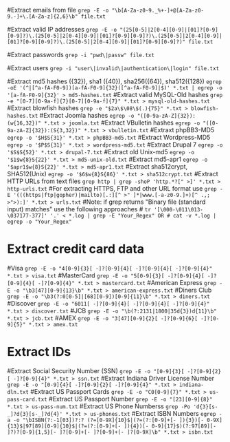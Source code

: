 #Extract emails from file
`grep -E -o "\b[A-Za-z0-9._%+-]+@[A-Za-z0-9.-]+\.[A-Za-z]{2,6}\b" file.txt`

#Extract valid IP addresses
`grep -E -o "(25[0-5]|2[0-4][0-9]|[01]?[0-9][0-9]?)\.(25[0-5]|2[0-4][0-9]|[01]?[0-9][0-9]?)\.(25[0-5]|2[0-4][0-9]|[01]?[0-9][0-9]?)\.(25[0-5]|2[0-4][0-9]|[01]?[0-9][0-9]?)" file.txt`

#Extract passwords
`grep -i "pwd\|passw" file.txt`

#Extract users
`grep -i "user\|invalid\|authentication\|login" file.txt`

#Extract md5 hashes ({32}), sha1 ({40}), sha256({64}), sha512({128})
`egrep -oE '(^|[^a-fA-F0-9])[a-fA-F0-9]{32}([^a-fA-F0-9]|$)' *.txt | egrep -o '[a-fA-F0-9]{32}' > md5-hashes.txt`
#Extract valid MySQL-Old hashes
`grep -e "[0-7][0-9a-f]{7}[0-7][0-9a-f]{7}" *.txt > mysql-old-hashes.txt`
#Extract blowfish hashes
`grep -e "$2a\$\08\$(.){75}" *.txt > blowfish-hashes.txt`
#Extract Joomla hashes
`egrep -o "([0-9a-zA-Z]{32}):(w{16,32})" *.txt > joomla.txt`
#Extract VBulletin hashes
`egrep -o "([0-9a-zA-Z]{32}):(S{3,32})" *.txt > vbulletin.txt`
#Extraxt phpBB3-MD5
`egrep -o '$H$S{31}' *.txt > phpBB3-md5.txt`
#Extract Wordpress-MD5
`egrep -o '$P$S{31}' *.txt > wordpress-md5.txt`
#Extract Drupal 7
`egrep -o '$S$S{52}' *.txt > drupal-7.txt`
#Extract old Unix-md5
`egrep -o '$1$w{8}S{22}' *.txt > md5-unix-old.txt`
#Extract md5-apr1
`egrep -o '$apr1$w{8}S{22}' *.txt > md5-apr1.txt`
#Extract sha512crypt, SHA512(Unix)
`egrep -o '$6$w{8}S{86}' *.txt > sha512crypt.txt`
#Extract HTTP URLs from text files
`grep http | grep -shoP 'http.*?[" >]' *.txt > http-urls.txt`
#For extracting HTTPS, FTP and other URL format use
`grep -E '(((https|ftp|gopher)|mailto)[.:][^ >"	]*|www.[-a-z0-9.]+)[^ .,;	>">):]' *.txt > urls.txt`
#Note: if grep returns "Binary file (standard input) matches" use the following approaches # 
`tr '[\000-\011\013-\037177-377]' '.' < *.log | grep -E "Your_Regex" OR # cat -v *.log | egrep -o "Your_Regex"`

# Extract credit card data
#Visa
`grep -E -o "4[0-9]{3}[ -]?[0-9]{4}[ -]?[0-9]{4}[ -]?[0-9]{4}" *.txt > visa.txt`
#MasterCard
`grep -E -o "5[0-9]{3}[ -]?[0-9]{4}[ -]?[0-9]{4}[ -]?[0-9]{4}" *.txt > mastercard.txt`
#American Express
`grep -E -o "\b3[47][0-9]{13}\b" *.txt > american-express.txt`
#Diners Club
`grep -E -o "\b3(?:0[0-5]|[68][0-9])[0-9]{11}\b" *.txt > diners.txt`
#Discover
`grep -E -o "6011[ -]?[0-9]{4}[ -]?[0-9]{4}[ -]?[0-9]{4}" *.txt > discover.txt`
#JCB
`grep -E -o "\b(?:2131|1800|35d{3})d{11}\b" *.txt > jcb.txt`
#AMEX
`grep -E -o "3[47][0-9]{2}[ -]?[0-9]{6}[ -]?[0-9]{5}" *.txt > amex.txt`

# Extract IDs
#Extract Social Security Number (SSN)
`grep -E -o "[0-9]{3}[ -]?[0-9]{2}[ -]?[0-9]{4}" *.txt > ssn.txt`
#Extract Indiana Driver License Number
`grep -E -o "[0-9]{4}[ -]?[0-9]{2}[ -]?[0-9]{4}" *.txt > indiana-dln.txt`
#Extract US Passport Cards
`grep -E -o "C0[0-9]{7}" *.txt > us-pass-card.txt`
#Extract US Passport Number
`grep -E -o "[23][0-9]{8}" *.txt > us-pass-num.txt`
#Extract US Phone Numberss
`grep -Po 'd{3}[s-_]?d{3}[s-_]?d{4}' *.txt > us-phones.txt`
#Extract ISBN Numbers
`egrep -a -o "\bISBN(?:-1[03])?:? (?=[0-9X]{10}$|(?=(?:[0-9]+[- ]){3})[- 0-9X]{13}$|97[89][0-9]{10}$|(?=(?:[0-9]+[- ]){4})[- 0-9]{17}$)(?:97[89][- ]?)?[0-9]{1,5}[- ]?[0-9]+[- ]?[0-9]+[- ]?[0-9X]\b" *.txt > isbn.txt`